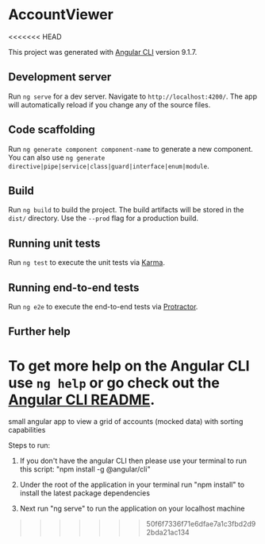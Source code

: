 # AccountViewer
<<<<<<< HEAD

This project was generated with [Angular CLI](https://github.com/angular/angular-cli) version 9.1.7.

## Development server

Run `ng serve` for a dev server. Navigate to `http://localhost:4200/`. The app will automatically reload if you change any of the source files.

## Code scaffolding

Run `ng generate component component-name` to generate a new component. You can also use `ng generate directive|pipe|service|class|guard|interface|enum|module`.

## Build

Run `ng build` to build the project. The build artifacts will be stored in the `dist/` directory. Use the `--prod` flag for a production build.

## Running unit tests

Run `ng test` to execute the unit tests via [Karma](https://karma-runner.github.io).

## Running end-to-end tests

Run `ng e2e` to execute the end-to-end tests via [Protractor](http://www.protractortest.org/).

## Further help

To get more help on the Angular CLI use `ng help` or go check out the [Angular CLI README](https://github.com/angular/angular-cli/blob/master/README.md).
=======
small angular app to view a grid of accounts (mocked data) with sorting capabilities

Steps to run:
1. If you don't have the angular CLI then please use your terminal to run this script: "npm install -g @angular/cli"

1. Under the root of the application in your terminal run "npm install" to install the latest package dependencies

2. Next run "ng serve" to run the application on your localhost machine
>>>>>>> 50f6f7336f71e6dfae7a1c3fbd2d92bda21ac134
